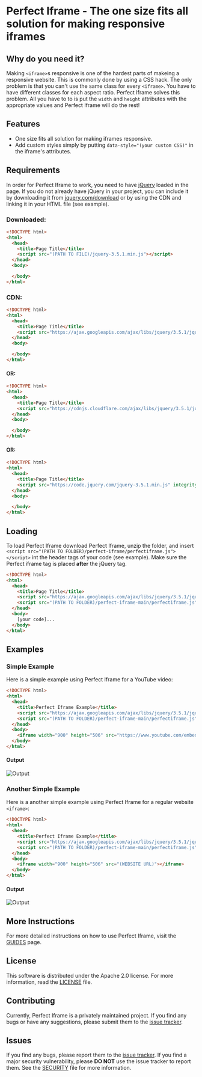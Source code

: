 # Perfect Iframe - The one size fits all solution for making responsive iframes

## Why do you need it?
Making `<iframe>`s responsive is one of the hardest parts of makeing a responsive website. This is commonly done by using a CSS hack. The only problem is that you can't use the same class for every `<iframe>`. You have to have different classes for each aspect ratio. Perfect Iframe solves this problem. All you have to to is put the `width` and `height` attributes with the appropriate values and Perfect Iframe will do the rest!

## Features
 * One size fits all solution for making iframes responsive.
 * Add custom styles simply by putting `data-style="(your custom CSS)"` in the iframe's attributes.

## Requirements
In order for Perfect Iframe to work, you need to have [jQuery](https://jquery.com/) loaded in the page. If you do not already have jQuery in your project, you can include it by downloading it from [jquery.com/download](https://jquery.com/download "Download") or by using the CDN and linking it in your HTML file (see example).
### Downloaded:
```HTML
<!DOCTYPE html>
<html>
  <head>
    <title>Page Title</title>
    <script src="(PATH TO FILE)/jquery-3.5.1.min.js"></script>
  </head>
  <body>

  </body>
</html>
```
### CDN:
```HTML
<!DOCTYPE html>
<html>
  <head>
    <title>Page Title</title>
    <script src="https://ajax.googleapis.com/ajax/libs/jquery/3.5.1/jquery.min.js"></script>
  </head>
  <body>

  </body>
</html>
```
#### OR:
```HTML
<!DOCTYPE html>
<html>
  <head>
    <title>Page Title</title>
    <script src="https://cdnjs.cloudflare.com/ajax/libs/jquery/3.5.1/jquery.min.js" integrity="sha512-bLT0Qm9VnAYZDflyKcBaQ2gg0hSYNQrJ8RilYldYQ1FxQYoCLtUjuuRuZo+fjqhx/qtq/1itJ0C2ejDxltZVFg==" crossorigin="anonymous"></script>
  </head>
  <body>

  </body>
</html>
```
#### OR:
```HTML
<!DOCTYPE html>
<html>
  <head>
    <title>Page Title</title>
    <script src="https://code.jquery.com/jquery-3.5.1.min.js" integrity="sha256-9/aliU8dGd2tb6OSsuzixeV4y/faTqgFtohetphbbj0=" crossorigin="anonymous"></script>
  </head>
  <body>

  </body>
</html>
```
## Loading
To load Perfect Iframe download Perfect Iframe, unzip the folder, and insert `<script src="(PATH TO FOLDER)/perfect-iframe/perfectiframe.js"></script>` int the header tags of your code (see example). Make sure the Perfect iframe tag is placed **after** the jQuery tag.
```HTML
<!DOCTYPE html>
<html>
  <head>
    <title>Page Title</title>
    <script src="https://ajax.googleapis.com/ajax/libs/jquery/3.5.1/jquery.min.js"></script>
    <script src="(PATH TO FOLDER)/perfect-iframe-main/perfectiframe.js"></script>
  </head>
  <body>
    [your code]...
  </body>
</html>
```
## Examples
### Simple Example
Here is a simple example using Perfect Iframe for a YouTube video:
```HTML
<!DOCTYPE html>
<html>
  <head>
    <title>Perfect Iframe Example</title>
    <script src="https://ajax.googleapis.com/ajax/libs/jquery/3.5.1/jquery.min.js"></script>
    <script src="(PATH TO FOLDER)/perfect-iframe-main/perfectiframe.js"></script>
  </head>
  <body>
    <iframe width="900" height="506" src="https://www.youtube.com/embed/ScMzIvxBSi4" frameborder="0" allow="accelerometer; autoplay; clipboard-write; encrypted-media; gyroscope; picture-in-picture" allowfullscreen></iframe>
  </body>
</html>
```
#### Output
![Output](https://github.com/micahbaumann/perfect-iframe/blob/main/examples/images/VID_20210212_231459.gif?raw=true)

### Another Simple Example
Here is a another simple example using Perfect Iframe for a regular website `<iframe>`:
```HTML
<!DOCTYPE html>
<html>
  <head>
    <title>Perfect Iframe Example</title>
    <script src="https://ajax.googleapis.com/ajax/libs/jquery/3.5.1/jquery.min.js"></script>
    <script src="(PATH TO FOLDER)/perfect-iframe-main/perfectiframe.js"></script>
  </head>
  <body>
    <iframe width="900" height="506" src="(WEBSITE URL)"></iframe>
  </body>
</html>
```
#### Output
![Output](https://github.com/micahbaumann/perfect-iframe/blob/main/examples/images/VID_20210212_234257.gif?raw=true)
## More Instructions
For more detailed instructions on how to use Perfect Iframe, visit the [GUIDES](https://github.com/micahbaumann/perfect-iframe/blob/main/GUIDES.md) page.
## License
This software is distributed under the Apache 2.0 license. For more information, read the [LICENSE](https://github.com/micahbaumann/perfect-iframe/blob/main/LICENSE) file.
## Contributing
Currently, Perfect Iframe is a privately maintained project. If you find any bugs or have any suggestions, please submit them to the [issue tracker](https://github.com/micahbaumann/perfect-iframe/issues).
## Issues
If you find any bugs, please report them to the [issue tracker](https://github.com/micahbaumann/perfect-iframe/issues). If you find a major security vulnerability, please **DO NOT** use the issue tracker to report them. See the [SECURITY](https://github.com/micahbaumann/perfect-iframe/blob/main/SECURITY.md) file for more information.
